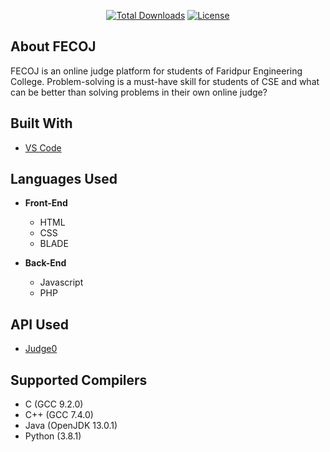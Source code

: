 <p align="center">
<a href="https://packagist.org/packages/laravel/framework"><img src="https://img.shields.io/packagist/dt/laravel/framework" alt="Total Downloads"></a>
<a href="https://packagist.org/packages/laravel/framework"><img src="https://img.shields.io/packagist/l/laravel/framework" alt="License"></a>
</p>

## About FECOJ

FECOJ is an online judge platform for students of Faridpur Engineering College. Problem-solving is a must-have skill for students of CSE and what can be better than solving problems in their own online judge? 



## Built With

* [VS Code](https://code.visualstudio.com)

## Languages Used

* **Front-End**
  * HTML
  * CSS
  * BLADE

* **Back-End**
  * Javascript
  * PHP

## API Used

* [Judge0](https://rapidapi.com/hermanzdosilovic/api/judge0)

## Supported Compilers

 * C (GCC 9.2.0)
 * C++ (GCC 7.4.0)
 * Java (OpenJDK 13.0.1)
 * Python (3.8.1)

